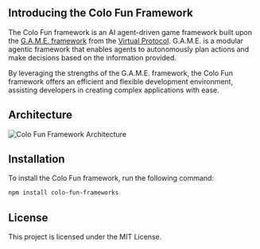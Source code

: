 
## Introducing the Colo Fun Framework

The Colo Fun framework is an AI agent-driven game framework built upon the [G.A.M.E. framework](https://github.com/game-by-virtuals) from the [Virtual Protocol](https://github.com/Virtual-Protocol). G.A.M.E. is a modular agentic framework that enables agents to autonomously plan actions and make decisions based on the information provided.

By leveraging the strengths of the G.A.M.E. framework, the Colo Fun framework offers an efficient and flexible development environment, assisting developers in creating complex applications with ease.


## Architecture

![Colo Fun Framework Architecture](https://cdn.colo.fun/files/architecture.png)


## Installation

To install the Colo Fun framework, run the following command:

```bash
npm install colo-fun-frameworks
```


## License

This project is licensed under the MIT License.

